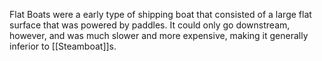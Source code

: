 Flat Boats were a early type of shipping boat that consisted of a large flat surface that was powered by paddles. It could only go downstream, however, and was much slower and more expensive, making it generally inferior to [[Steamboat]]s.